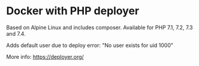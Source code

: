 # Docker with PHP deployer

Based on Alpine Linux and includes composer. Available for PHP 7.1, 7.2, 7.3 and 7.4.

Adds default user due to deploy error: "No user exists for uid 1000"

More info: https://deployer.org/
